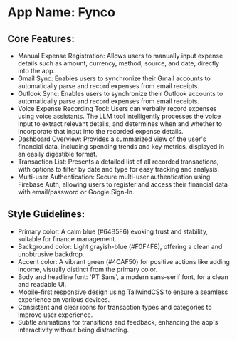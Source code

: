 # **App Name**: Fynco

## Core Features:

- Manual Expense Registration: Allows users to manually input expense details such as amount, currency, method, source, and date, directly into the app.
- Gmail Sync: Enables users to synchronize their Gmail accounts to automatically parse and record expenses from email receipts.
- Outlook Sync: Enables users to synchronize their Outlook accounts to automatically parse and record expenses from email receipts.
- Voice Expense Recording Tool: Users can verbally record expenses using voice assistants. The LLM tool intelligently processes the voice input to extract relevant details, and determines when and whether to incorporate that input into the recorded expense details.
- Dashboard Overview: Provides a summarized view of the user's financial data, including spending trends and key metrics, displayed in an easily digestible format.
- Transaction List: Presents a detailed list of all recorded transactions, with options to filter by date and type for easy tracking and analysis.
- Multi-user Authentication: Secure multi-user authentication using Firebase Auth, allowing users to register and access their financial data with email/password or Google Sign-In.

## Style Guidelines:

- Primary color: A calm blue (#64B5F6) evoking trust and stability, suitable for finance management.
- Background color: Light grayish-blue (#F0F4F8), offering a clean and unobtrusive backdrop.
- Accent color: A vibrant green (#4CAF50) for positive actions like adding income, visually distinct from the primary color.
- Body and headline font: 'PT Sans', a modern sans-serif font, for a clean and readable UI.
- Mobile-first responsive design using TailwindCSS to ensure a seamless experience on various devices.
- Consistent and clear icons for transaction types and categories to improve user experience.
- Subtle animations for transitions and feedback, enhancing the app's interactivity without being distracting.